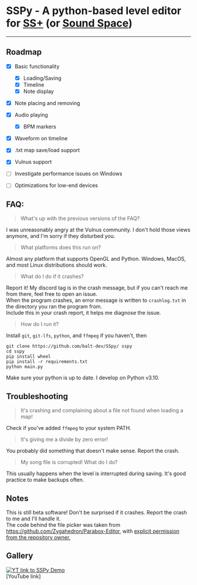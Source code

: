 # SSPy - A python-based level editor for [SS+](https://chedski.itch.io/sound-space-plus) (or [Sound Space](https://www.roblox.com/games/2677609345/FREE-Sound-Space-Music-Rhythm))



---
## Roadmap
- [x] Basic functionality
  - [x] Loading/Saving
  - [x] Timeline
  - [x] Note display
- [x] Note placing and removing
- [x] Audio playing
  - [x] BPM markers
- [x] Waveform on timeline
- [x] .txt map save/load support
- [x] Vulnus support
- [ ] Investigate performance issues on Windows
- [ ] Optimizations for low-end devices


## FAQ:

> What's up with the previous versions of the FAQ?

I was unreasonably angry at the Vulnus community. I don't hold those views anymore, and I'm sorry if they disturbed you.

> What platforms does this run on?

Almost any platform that supports OpenGL and Python. Windows, MacOS, and most Linux distributions should work.

> What do I do if it crashes?

Report it! My discord tag is in the crash message, but if you can't reach me from there, feel free to open an issue.\
When the program crashes, an error message is written to `crashlog.txt` in the directory you ran the program from.\
Include this in your crash report, it helps me diagnose the issue.

> How do I run it?

Install `git`, `git-lfs`, `python`, and `ffmpeg` if you haven't, then
```
git clone https://github.com/balt-dev/SSpy/ sspy
cd sspy
pip install wheel
pip install -r requirements.txt
python main.py
```

Make sure your python is up to date. I develop on Python v3.10.

## Troubleshooting

> It's crashing and complaining about a file not found when loading a map!

Check if you've added `ffmpeg` to your system PATH.

> It's giving me a divide by zero error!

You probably did something that doesn't make sense. Report the crash.

> My song file is corrupted! What do I do?

This usually happens when the level is interrupted during saving. It's good practice to make backups often.

## Notes

This is still beta software! Don't be surprised if it crashes. Report the crash to me and I'll handle it.\
The code behind the file picker was taken from https://github.com/Zygahedron/Parabox-Editor, with [explicit permission from the repository owner.][1]


[1]: https://i.imgur.com/7JyRsjb.png (Permission proof)

## Gallery
[![YT link to SSPy Demo](https://img.youtube.com/vi/30xzC9m12Xg/0.jpg)](https://www.youtube.com/watch?v=30xzC9m12Xg)\
[YouTube link]
